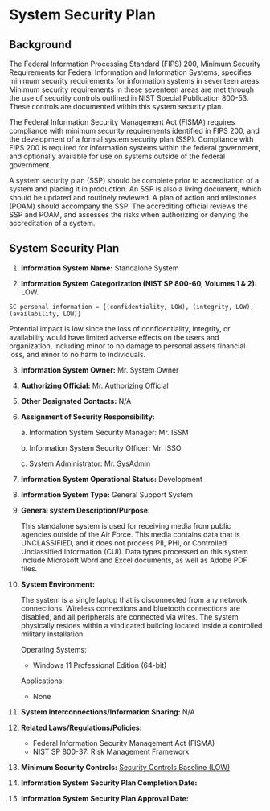 # System Security Plan

## Background

The Federal Information Processing Standard (FIPS) 200, Minimum Security Requirements for Federal Information and Information Systems, specifies minimum security requirements for information systems in seventeen areas. Minimum security requirements in these seventeen areas are met through the use of security controls outlined in NIST Special Publication 800-53. These controls are documented within this system security plan.

The Federal Information Security Management Act (FISMA) requires compliance with minimum security requirements identified in FIPS 200, and the development of a formal system security plan (SSP). Compliance with FIPS 200 is required for information systems within the federal government, and optionally available for use on systems outside of the federal government.

A system security plan (SSP) should be complete prior to accreditation of a system and placing it in production. An SSP is also a living document, which should be updated and routinely reviewed. A plan of action and milestones (POAM) should accompany the SSP. The accrediting official reviews the SSP and POAM, and assesses the risks when authorizing or denying the accreditation of a system.

## System Security Plan

1. **Information System Name:** Standalone System

2. **Information System Categorization (NIST SP 800-60, Volumes 1 & 2):** LOW.

```text
SC personal information = {(confidentiality, LOW), (integrity, LOW), (availability, LOW)}
```

Potential impact is low since the loss of confidentiality, integrity, or availability would have limited adverse effects on the users and organization, including minor to no damage to personal assets  financial loss, and minor to no harm to individuals.


3. **Information System Owner:** Mr. System Owner

4. **Authorizing Official:** Mr. Authorizing Official

5. **Other Designated Contacts:** N/A

6. **Assignment of Security Responsibility:**

	a. Information System Security Manager: Mr. ISSM

	b. Information System Security Officer: Mr. ISSO

	c. System Administrator: Mr. SysAdmin

7. **Information System Operational Status:** Development

8. **Information System Type:** General Support System

9. **General system Description/Purpose:**
	
    This standalone system is used for receiving media from public agencies outside of the Air Force. This media contains data that is UNCLASSIFIED, and it does not process PII, PHI, or Controlled Unclassified Information (CUI). Data types processed on this system include Microsoft Word and Excel documents, as well as Adobe PDF files.

10. **System Environment:**
	
    The system is a single laptop that is disconnected from any network connections. Wireless connections and bluetooth connections are disabled, and all peripherals are connected via wires. The system physically resides within a vindicated building located inside a controlled military installation.
    
    Operating Systems: 
    * Windows 11 Professional Edition (64-bit)
    
    Applications: 
    * None

11. **System Interconnections/Information Sharing:** N/A

12. **Related Laws/Regulations/Policies:**
   
    * Federal Information Security Management Act (FISMA)
    * NIST SP 800-37: Risk Management Framework

13. **Minimum Security Controls:** [Security Controls Baseline (LOW)](../Artifacts/ControlsBaselineLOW.csv)

14. **Information System Security Plan Completion Date:**

15. **Information System Security Plan Approval Date:**

